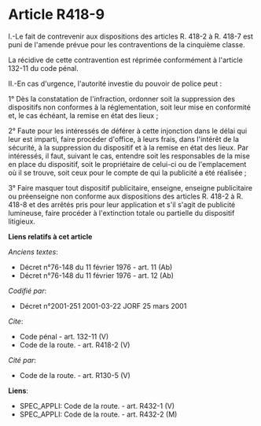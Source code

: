# Article R418-9

I.-Le fait de contrevenir aux dispositions des articles R. 418-2 à R. 418-7 est puni de l'amende prévue pour les
contraventions de la cinquième classe. 

La récidive de cette contravention est réprimée conformément à l'article 132-11 du code pénal. 

II.-En cas d'urgence, l'autorité investie du pouvoir de police peut : 

1° Dès la constatation de l'infraction, ordonner soit la suppression des dispositifs non conformes à la réglementation, soit
leur mise en conformité et, le cas échéant, la remise en état des lieux ; 

2° Faute pour les intéressés de déférer à cette injonction dans le délai qui leur est imparti, faire procéder d'office, à
leurs frais, dans l'intérêt de la sécurité, à la suppression du dispositif et à la remise en état des lieux. Par intéressés,
il faut, suivant le cas, entendre soit les responsables de la mise en place du dispositif, soit le propriétaire de celui-ci
ou de l'emplacement où il se trouve, soit ceux pour le compte de qui la publicité a été réalisée ; 

3° Faire masquer tout dispositif publicitaire, enseigne, enseigne publicitaire ou préenseigne non conforme aux dispositions
des articles R. 418-2 à R. 418-8 et des arrêtés pris pour leur application et s'il s'agit de publicité lumineuse, faire
procéder à l'extinction totale ou partielle du dispositif litigieux.

**Liens relatifs à cet article**

_Anciens textes_:

  - Décret n°76-148 du 11 février 1976 - art. 11 (Ab)
  - Décret n°76-148 du 11 février 1976 - art. 12 (Ab)

_Codifié par_:

  - Décret n°2001-251 2001-03-22 JORF 25 mars 2001

_Cite_:

  - Code pénal - art. 132-11 (V)
  - Code de la route. - art. R418-2 (V)

_Cité par_:

  - Code de la route. - art. R130-5 (V)

**Liens**:

  - SPEC_APPLI: Code de la route. - art. R432-1 (V)
  - SPEC_APPLI: Code de la route. - art. R432-2 (M)
